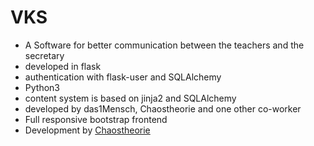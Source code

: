 # VKS
 - A Software for better communication between the teachers and the secretary
 - developed in flask
 - authentication with flask-user and SQLAlchemy
 - Python3
 - content system is based on jinja2 and SQLAlchemy
 - developed by das1Mensch, Chaostheorie and one other co-worker
- Full responsive bootstrap frontend
- Development by <a href="https://github.com/Chaostheorie/Communicatio">Chaostheorie </a>
